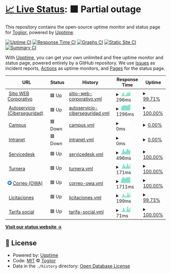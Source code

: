 # [📈 Live Status](https://TogijorOK.github.io/Monitor_WEB): <!--live status--> **🟧 Partial outage**

This repository contains the open-source uptime monitor and status page for [Togijor](https://TogijorOK.github.io/Monitor_WEB), powered by [Upptime](https://github.com/upptime/upptime).

[![Uptime CI](https://github.com/TogijorOK/Monitor_WEB/workflows/Uptime%20CI/badge.svg)](https://github.com/TogijorOK/Monitor_WEB/actions?query=workflow%3A%22Uptime+CI%22)
[![Response Time CI](https://github.com/TogijorOK/Monitor_WEB/workflows/Response%20Time%20CI/badge.svg)](https://github.com/TogijorOK/Monitor_WEB/actions?query=workflow%3A%22Response+Time+CI%22)
[![Graphs CI](https://github.com/TogijorOK/Monitor_WEB/workflows/Graphs%20CI/badge.svg)](https://github.com/TogijorOK/Monitor_WEB/actions?query=workflow%3A%22Graphs+CI%22)
[![Static Site CI](https://github.com/TogijorOK/Monitor_WEB/workflows/Static%20Site%20CI/badge.svg)](https://github.com/TogijorOK/Monitor_WEB/actions?query=workflow%3A%22Static+Site+CI%22)
[![Summary CI](https://github.com/TogijorOK/Monitor_WEB/workflows/Summary%20CI/badge.svg)](https://github.com/TogijorOK/Monitor_WEB/actions?query=workflow%3A%22Summary+CI%22)

With [Upptime](https://upptime.js.org), you can get your own unlimited and free uptime monitor and status page, powered entirely by a GitHub repository. We use [Issues](https://github.com/TogijorOK/Monitor_WEB/issues) as incident reports, [Actions](https://github.com/TogijorOK/Monitor_WEB/actions) as uptime monitors, and [Pages](https://TogijorOK.github.io/Monitor_WEB) for the status page.

<!--start: status pages-->
<!-- This summary is generated by Upptime (https://github.com/upptime/upptime) -->
<!-- Do not edit this manually, your changes will be overwritten -->
<!-- prettier-ignore -->
| URL | Status | History | Response Time | Uptime |
| --- | ------ | ------- | ------------- | ------ |
| <img alt="" src="https://icons.duckduckgo.com/ip3/www.aysa.com.ar.ico" height="13"> [Sitio WEB Corporativo](https://www.aysa.com.ar) | 🟩 Up | [sitio-web-corporativo.yml](https://github.com/TogijorOK/Monitor_WEB/commits/HEAD/history/sitio-web-corporativo.yml) | <details><summary><img alt="Response time graph" src="./graphs/sitio-web-corporativo/response-time-week.png" height="20"> 296ms</summary><br><a href="https://TogijorOK.github.io/Monitor_WEB/history/sitio-web-corporativo"><img alt="Response time 359" src="https://img.shields.io/endpoint?url=https%3A%2F%2Fraw.githubusercontent.com%2FTogijorOK%2FMonitor_WEB%2FHEAD%2Fapi%2Fsitio-web-corporativo%2Fresponse-time.json"></a><br><a href="https://TogijorOK.github.io/Monitor_WEB/history/sitio-web-corporativo"><img alt="24-hour response time 643" src="https://img.shields.io/endpoint?url=https%3A%2F%2Fraw.githubusercontent.com%2FTogijorOK%2FMonitor_WEB%2FHEAD%2Fapi%2Fsitio-web-corporativo%2Fresponse-time-day.json"></a><br><a href="https://TogijorOK.github.io/Monitor_WEB/history/sitio-web-corporativo"><img alt="7-day response time 296" src="https://img.shields.io/endpoint?url=https%3A%2F%2Fraw.githubusercontent.com%2FTogijorOK%2FMonitor_WEB%2FHEAD%2Fapi%2Fsitio-web-corporativo%2Fresponse-time-week.json"></a><br><a href="https://TogijorOK.github.io/Monitor_WEB/history/sitio-web-corporativo"><img alt="30-day response time 371" src="https://img.shields.io/endpoint?url=https%3A%2F%2Fraw.githubusercontent.com%2FTogijorOK%2FMonitor_WEB%2FHEAD%2Fapi%2Fsitio-web-corporativo%2Fresponse-time-month.json"></a><br><a href="https://TogijorOK.github.io/Monitor_WEB/history/sitio-web-corporativo"><img alt="1-year response time 379" src="https://img.shields.io/endpoint?url=https%3A%2F%2Fraw.githubusercontent.com%2FTogijorOK%2FMonitor_WEB%2FHEAD%2Fapi%2Fsitio-web-corporativo%2Fresponse-time-year.json"></a></details> | <details><summary><a href="https://TogijorOK.github.io/Monitor_WEB/history/sitio-web-corporativo">99.71%</a></summary><a href="https://TogijorOK.github.io/Monitor_WEB/history/sitio-web-corporativo"><img alt="All-time uptime 99.94%" src="https://img.shields.io/endpoint?url=https%3A%2F%2Fraw.githubusercontent.com%2FTogijorOK%2FMonitor_WEB%2FHEAD%2Fapi%2Fsitio-web-corporativo%2Fuptime.json"></a><br><a href="https://TogijorOK.github.io/Monitor_WEB/history/sitio-web-corporativo"><img alt="24-hour uptime 100.00%" src="https://img.shields.io/endpoint?url=https%3A%2F%2Fraw.githubusercontent.com%2FTogijorOK%2FMonitor_WEB%2FHEAD%2Fapi%2Fsitio-web-corporativo%2Fuptime-day.json"></a><br><a href="https://TogijorOK.github.io/Monitor_WEB/history/sitio-web-corporativo"><img alt="7-day uptime 99.71%" src="https://img.shields.io/endpoint?url=https%3A%2F%2Fraw.githubusercontent.com%2FTogijorOK%2FMonitor_WEB%2FHEAD%2Fapi%2Fsitio-web-corporativo%2Fuptime-week.json"></a><br><a href="https://TogijorOK.github.io/Monitor_WEB/history/sitio-web-corporativo"><img alt="30-day uptime 99.87%" src="https://img.shields.io/endpoint?url=https%3A%2F%2Fraw.githubusercontent.com%2FTogijorOK%2FMonitor_WEB%2FHEAD%2Fapi%2Fsitio-web-corporativo%2Fuptime-month.json"></a><br><a href="https://TogijorOK.github.io/Monitor_WEB/history/sitio-web-corporativo"><img alt="1-year uptime 99.92%" src="https://img.shields.io/endpoint?url=https%3A%2F%2Fraw.githubusercontent.com%2FTogijorOK%2FMonitor_WEB%2FHEAD%2Fapi%2Fsitio-web-corporativo%2Fuptime-year.json"></a></details>
| <img alt="" src="https://icons.duckduckgo.com/ip3/autoservicio.aysa.com.ar.ico" height="13"> [Autoservicio (Ciberseguridad)](https://autoservicio.aysa.com.ar/authorization.do) | 🟩 Up | [autoservicio-ciberseguridad.yml](https://github.com/TogijorOK/Monitor_WEB/commits/HEAD/history/autoservicio-ciberseguridad.yml) | <details><summary><img alt="Response time graph" src="./graphs/autoservicio-ciberseguridad/response-time-week.png" height="20"> 1296ms</summary><br><a href="https://TogijorOK.github.io/Monitor_WEB/history/autoservicio-ciberseguridad"><img alt="Response time 1118" src="https://img.shields.io/endpoint?url=https%3A%2F%2Fraw.githubusercontent.com%2FTogijorOK%2FMonitor_WEB%2FHEAD%2Fapi%2Fautoservicio-ciberseguridad%2Fresponse-time.json"></a><br><a href="https://TogijorOK.github.io/Monitor_WEB/history/autoservicio-ciberseguridad"><img alt="24-hour response time 1545" src="https://img.shields.io/endpoint?url=https%3A%2F%2Fraw.githubusercontent.com%2FTogijorOK%2FMonitor_WEB%2FHEAD%2Fapi%2Fautoservicio-ciberseguridad%2Fresponse-time-day.json"></a><br><a href="https://TogijorOK.github.io/Monitor_WEB/history/autoservicio-ciberseguridad"><img alt="7-day response time 1296" src="https://img.shields.io/endpoint?url=https%3A%2F%2Fraw.githubusercontent.com%2FTogijorOK%2FMonitor_WEB%2FHEAD%2Fapi%2Fautoservicio-ciberseguridad%2Fresponse-time-week.json"></a><br><a href="https://TogijorOK.github.io/Monitor_WEB/history/autoservicio-ciberseguridad"><img alt="30-day response time 1305" src="https://img.shields.io/endpoint?url=https%3A%2F%2Fraw.githubusercontent.com%2FTogijorOK%2FMonitor_WEB%2FHEAD%2Fapi%2Fautoservicio-ciberseguridad%2Fresponse-time-month.json"></a><br><a href="https://TogijorOK.github.io/Monitor_WEB/history/autoservicio-ciberseguridad"><img alt="1-year response time 1168" src="https://img.shields.io/endpoint?url=https%3A%2F%2Fraw.githubusercontent.com%2FTogijorOK%2FMonitor_WEB%2FHEAD%2Fapi%2Fautoservicio-ciberseguridad%2Fresponse-time-year.json"></a></details> | <details><summary><a href="https://TogijorOK.github.io/Monitor_WEB/history/autoservicio-ciberseguridad">100.00%</a></summary><a href="https://TogijorOK.github.io/Monitor_WEB/history/autoservicio-ciberseguridad"><img alt="All-time uptime 91.71%" src="https://img.shields.io/endpoint?url=https%3A%2F%2Fraw.githubusercontent.com%2FTogijorOK%2FMonitor_WEB%2FHEAD%2Fapi%2Fautoservicio-ciberseguridad%2Fuptime.json"></a><br><a href="https://TogijorOK.github.io/Monitor_WEB/history/autoservicio-ciberseguridad"><img alt="24-hour uptime 100.00%" src="https://img.shields.io/endpoint?url=https%3A%2F%2Fraw.githubusercontent.com%2FTogijorOK%2FMonitor_WEB%2FHEAD%2Fapi%2Fautoservicio-ciberseguridad%2Fuptime-day.json"></a><br><a href="https://TogijorOK.github.io/Monitor_WEB/history/autoservicio-ciberseguridad"><img alt="7-day uptime 100.00%" src="https://img.shields.io/endpoint?url=https%3A%2F%2Fraw.githubusercontent.com%2FTogijorOK%2FMonitor_WEB%2FHEAD%2Fapi%2Fautoservicio-ciberseguridad%2Fuptime-week.json"></a><br><a href="https://TogijorOK.github.io/Monitor_WEB/history/autoservicio-ciberseguridad"><img alt="30-day uptime 99.70%" src="https://img.shields.io/endpoint?url=https%3A%2F%2Fraw.githubusercontent.com%2FTogijorOK%2FMonitor_WEB%2FHEAD%2Fapi%2Fautoservicio-ciberseguridad%2Fuptime-month.json"></a><br><a href="https://TogijorOK.github.io/Monitor_WEB/history/autoservicio-ciberseguridad"><img alt="1-year uptime 90.15%" src="https://img.shields.io/endpoint?url=https%3A%2F%2Fraw.githubusercontent.com%2FTogijorOK%2FMonitor_WEB%2FHEAD%2Fapi%2Fautoservicio-ciberseguridad%2Fuptime-year.json"></a></details>
| <img alt="" src="https://icons.duckduckgo.com/ip3/campus.aysa.com.ar.ico" height="13"> [Campus](https://campus.aysa.com.ar) | 🟥 Down | [campus.yml](https://github.com/TogijorOK/Monitor_WEB/commits/HEAD/history/campus.yml) | <details><summary><img alt="Response time graph" src="./graphs/campus/response-time-week.png" height="20"> 0ms</summary><br><a href="https://TogijorOK.github.io/Monitor_WEB/history/campus"><img alt="Response time 1602" src="https://img.shields.io/endpoint?url=https%3A%2F%2Fraw.githubusercontent.com%2FTogijorOK%2FMonitor_WEB%2FHEAD%2Fapi%2Fcampus%2Fresponse-time.json"></a><br><a href="https://TogijorOK.github.io/Monitor_WEB/history/campus"><img alt="24-hour response time 0" src="https://img.shields.io/endpoint?url=https%3A%2F%2Fraw.githubusercontent.com%2FTogijorOK%2FMonitor_WEB%2FHEAD%2Fapi%2Fcampus%2Fresponse-time-day.json"></a><br><a href="https://TogijorOK.github.io/Monitor_WEB/history/campus"><img alt="7-day response time 0" src="https://img.shields.io/endpoint?url=https%3A%2F%2Fraw.githubusercontent.com%2FTogijorOK%2FMonitor_WEB%2FHEAD%2Fapi%2Fcampus%2Fresponse-time-week.json"></a><br><a href="https://TogijorOK.github.io/Monitor_WEB/history/campus"><img alt="30-day response time 0" src="https://img.shields.io/endpoint?url=https%3A%2F%2Fraw.githubusercontent.com%2FTogijorOK%2FMonitor_WEB%2FHEAD%2Fapi%2Fcampus%2Fresponse-time-month.json"></a><br><a href="https://TogijorOK.github.io/Monitor_WEB/history/campus"><img alt="1-year response time 1611" src="https://img.shields.io/endpoint?url=https%3A%2F%2Fraw.githubusercontent.com%2FTogijorOK%2FMonitor_WEB%2FHEAD%2Fapi%2Fcampus%2Fresponse-time-year.json"></a></details> | <details><summary><a href="https://TogijorOK.github.io/Monitor_WEB/history/campus">0.00%</a></summary><a href="https://TogijorOK.github.io/Monitor_WEB/history/campus"><img alt="All-time uptime 77.24%" src="https://img.shields.io/endpoint?url=https%3A%2F%2Fraw.githubusercontent.com%2FTogijorOK%2FMonitor_WEB%2FHEAD%2Fapi%2Fcampus%2Fuptime.json"></a><br><a href="https://TogijorOK.github.io/Monitor_WEB/history/campus"><img alt="24-hour uptime 0.00%" src="https://img.shields.io/endpoint?url=https%3A%2F%2Fraw.githubusercontent.com%2FTogijorOK%2FMonitor_WEB%2FHEAD%2Fapi%2Fcampus%2Fuptime-day.json"></a><br><a href="https://TogijorOK.github.io/Monitor_WEB/history/campus"><img alt="7-day uptime 0.00%" src="https://img.shields.io/endpoint?url=https%3A%2F%2Fraw.githubusercontent.com%2FTogijorOK%2FMonitor_WEB%2FHEAD%2Fapi%2Fcampus%2Fuptime-week.json"></a><br><a href="https://TogijorOK.github.io/Monitor_WEB/history/campus"><img alt="30-day uptime 0.00%" src="https://img.shields.io/endpoint?url=https%3A%2F%2Fraw.githubusercontent.com%2FTogijorOK%2FMonitor_WEB%2FHEAD%2Fapi%2Fcampus%2Fuptime-month.json"></a><br><a href="https://TogijorOK.github.io/Monitor_WEB/history/campus"><img alt="1-year uptime 68.37%" src="https://img.shields.io/endpoint?url=https%3A%2F%2Fraw.githubusercontent.com%2FTogijorOK%2FMonitor_WEB%2FHEAD%2Fapi%2Fcampus%2Fuptime-year.json"></a></details>
| <img alt="" src="https://icons.duckduckgo.com/ip3/intranet.aysa.com.ar.ico" height="13"> [Intranet](https://intranet.aysa.com.ar) | 🟥 Down | [intranet.yml](https://github.com/TogijorOK/Monitor_WEB/commits/HEAD/history/intranet.yml) | <details><summary><img alt="Response time graph" src="./graphs/intranet/response-time-week.png" height="20"> 0ms</summary><br><a href="https://TogijorOK.github.io/Monitor_WEB/history/intranet"><img alt="Response time 950" src="https://img.shields.io/endpoint?url=https%3A%2F%2Fraw.githubusercontent.com%2FTogijorOK%2FMonitor_WEB%2FHEAD%2Fapi%2Fintranet%2Fresponse-time.json"></a><br><a href="https://TogijorOK.github.io/Monitor_WEB/history/intranet"><img alt="24-hour response time 0" src="https://img.shields.io/endpoint?url=https%3A%2F%2Fraw.githubusercontent.com%2FTogijorOK%2FMonitor_WEB%2FHEAD%2Fapi%2Fintranet%2Fresponse-time-day.json"></a><br><a href="https://TogijorOK.github.io/Monitor_WEB/history/intranet"><img alt="7-day response time 0" src="https://img.shields.io/endpoint?url=https%3A%2F%2Fraw.githubusercontent.com%2FTogijorOK%2FMonitor_WEB%2FHEAD%2Fapi%2Fintranet%2Fresponse-time-week.json"></a><br><a href="https://TogijorOK.github.io/Monitor_WEB/history/intranet"><img alt="30-day response time 0" src="https://img.shields.io/endpoint?url=https%3A%2F%2Fraw.githubusercontent.com%2FTogijorOK%2FMonitor_WEB%2FHEAD%2Fapi%2Fintranet%2Fresponse-time-month.json"></a><br><a href="https://TogijorOK.github.io/Monitor_WEB/history/intranet"><img alt="1-year response time 1004" src="https://img.shields.io/endpoint?url=https%3A%2F%2Fraw.githubusercontent.com%2FTogijorOK%2FMonitor_WEB%2FHEAD%2Fapi%2Fintranet%2Fresponse-time-year.json"></a></details> | <details><summary><a href="https://TogijorOK.github.io/Monitor_WEB/history/intranet">0.00%</a></summary><a href="https://TogijorOK.github.io/Monitor_WEB/history/intranet"><img alt="All-time uptime 77.04%" src="https://img.shields.io/endpoint?url=https%3A%2F%2Fraw.githubusercontent.com%2FTogijorOK%2FMonitor_WEB%2FHEAD%2Fapi%2Fintranet%2Fuptime.json"></a><br><a href="https://TogijorOK.github.io/Monitor_WEB/history/intranet"><img alt="24-hour uptime 0.00%" src="https://img.shields.io/endpoint?url=https%3A%2F%2Fraw.githubusercontent.com%2FTogijorOK%2FMonitor_WEB%2FHEAD%2Fapi%2Fintranet%2Fuptime-day.json"></a><br><a href="https://TogijorOK.github.io/Monitor_WEB/history/intranet"><img alt="7-day uptime 0.00%" src="https://img.shields.io/endpoint?url=https%3A%2F%2Fraw.githubusercontent.com%2FTogijorOK%2FMonitor_WEB%2FHEAD%2Fapi%2Fintranet%2Fuptime-week.json"></a><br><a href="https://TogijorOK.github.io/Monitor_WEB/history/intranet"><img alt="30-day uptime 0.00%" src="https://img.shields.io/endpoint?url=https%3A%2F%2Fraw.githubusercontent.com%2FTogijorOK%2FMonitor_WEB%2FHEAD%2Fapi%2Fintranet%2Fuptime-month.json"></a><br><a href="https://TogijorOK.github.io/Monitor_WEB/history/intranet"><img alt="1-year uptime 68.20%" src="https://img.shields.io/endpoint?url=https%3A%2F%2Fraw.githubusercontent.com%2FTogijorOK%2FMonitor_WEB%2FHEAD%2Fapi%2Fintranet%2Fuptime-year.json"></a></details>
| <img alt="" src="https://icons.duckduckgo.com/ip3/servicedesk.aysa.com.ar.ico" height="13"> [Servicedesk](https://servicedesk.aysa.com.ar) | 🟩 Up | [servicedesk.yml](https://github.com/TogijorOK/Monitor_WEB/commits/HEAD/history/servicedesk.yml) | <details><summary><img alt="Response time graph" src="./graphs/servicedesk/response-time-week.png" height="20"> 496ms</summary><br><a href="https://TogijorOK.github.io/Monitor_WEB/history/servicedesk"><img alt="Response time 657" src="https://img.shields.io/endpoint?url=https%3A%2F%2Fraw.githubusercontent.com%2FTogijorOK%2FMonitor_WEB%2FHEAD%2Fapi%2Fservicedesk%2Fresponse-time.json"></a><br><a href="https://TogijorOK.github.io/Monitor_WEB/history/servicedesk"><img alt="24-hour response time 644" src="https://img.shields.io/endpoint?url=https%3A%2F%2Fraw.githubusercontent.com%2FTogijorOK%2FMonitor_WEB%2FHEAD%2Fapi%2Fservicedesk%2Fresponse-time-day.json"></a><br><a href="https://TogijorOK.github.io/Monitor_WEB/history/servicedesk"><img alt="7-day response time 496" src="https://img.shields.io/endpoint?url=https%3A%2F%2Fraw.githubusercontent.com%2FTogijorOK%2FMonitor_WEB%2FHEAD%2Fapi%2Fservicedesk%2Fresponse-time-week.json"></a><br><a href="https://TogijorOK.github.io/Monitor_WEB/history/servicedesk"><img alt="30-day response time 482" src="https://img.shields.io/endpoint?url=https%3A%2F%2Fraw.githubusercontent.com%2FTogijorOK%2FMonitor_WEB%2FHEAD%2Fapi%2Fservicedesk%2Fresponse-time-month.json"></a><br><a href="https://TogijorOK.github.io/Monitor_WEB/history/servicedesk"><img alt="1-year response time 534" src="https://img.shields.io/endpoint?url=https%3A%2F%2Fraw.githubusercontent.com%2FTogijorOK%2FMonitor_WEB%2FHEAD%2Fapi%2Fservicedesk%2Fresponse-time-year.json"></a></details> | <details><summary><a href="https://TogijorOK.github.io/Monitor_WEB/history/servicedesk">100.00%</a></summary><a href="https://TogijorOK.github.io/Monitor_WEB/history/servicedesk"><img alt="All-time uptime 99.25%" src="https://img.shields.io/endpoint?url=https%3A%2F%2Fraw.githubusercontent.com%2FTogijorOK%2FMonitor_WEB%2FHEAD%2Fapi%2Fservicedesk%2Fuptime.json"></a><br><a href="https://TogijorOK.github.io/Monitor_WEB/history/servicedesk"><img alt="24-hour uptime 100.00%" src="https://img.shields.io/endpoint?url=https%3A%2F%2Fraw.githubusercontent.com%2FTogijorOK%2FMonitor_WEB%2FHEAD%2Fapi%2Fservicedesk%2Fuptime-day.json"></a><br><a href="https://TogijorOK.github.io/Monitor_WEB/history/servicedesk"><img alt="7-day uptime 100.00%" src="https://img.shields.io/endpoint?url=https%3A%2F%2Fraw.githubusercontent.com%2FTogijorOK%2FMonitor_WEB%2FHEAD%2Fapi%2Fservicedesk%2Fuptime-week.json"></a><br><a href="https://TogijorOK.github.io/Monitor_WEB/history/servicedesk"><img alt="30-day uptime 100.00%" src="https://img.shields.io/endpoint?url=https%3A%2F%2Fraw.githubusercontent.com%2FTogijorOK%2FMonitor_WEB%2FHEAD%2Fapi%2Fservicedesk%2Fuptime-month.json"></a><br><a href="https://TogijorOK.github.io/Monitor_WEB/history/servicedesk"><img alt="1-year uptime 99.99%" src="https://img.shields.io/endpoint?url=https%3A%2F%2Fraw.githubusercontent.com%2FTogijorOK%2FMonitor_WEB%2FHEAD%2Fapi%2Fservicedesk%2Fuptime-year.json"></a></details>
| <img alt="" src="https://icons.duckduckgo.com/ip3/turnosonline.aysa.com.ar.ico" height="13"> [Turnera](https://turnosonline.aysa.com.ar) | 🟩 Up | [turnera.yml](https://github.com/TogijorOK/Monitor_WEB/commits/HEAD/history/turnera.yml) | <details><summary><img alt="Response time graph" src="./graphs/turnera/response-time-week.png" height="20"> 171ms</summary><br><a href="https://TogijorOK.github.io/Monitor_WEB/history/turnera"><img alt="Response time 176" src="https://img.shields.io/endpoint?url=https%3A%2F%2Fraw.githubusercontent.com%2FTogijorOK%2FMonitor_WEB%2FHEAD%2Fapi%2Fturnera%2Fresponse-time.json"></a><br><a href="https://TogijorOK.github.io/Monitor_WEB/history/turnera"><img alt="24-hour response time 306" src="https://img.shields.io/endpoint?url=https%3A%2F%2Fraw.githubusercontent.com%2FTogijorOK%2FMonitor_WEB%2FHEAD%2Fapi%2Fturnera%2Fresponse-time-day.json"></a><br><a href="https://TogijorOK.github.io/Monitor_WEB/history/turnera"><img alt="7-day response time 171" src="https://img.shields.io/endpoint?url=https%3A%2F%2Fraw.githubusercontent.com%2FTogijorOK%2FMonitor_WEB%2FHEAD%2Fapi%2Fturnera%2Fresponse-time-week.json"></a><br><a href="https://TogijorOK.github.io/Monitor_WEB/history/turnera"><img alt="30-day response time 120" src="https://img.shields.io/endpoint?url=https%3A%2F%2Fraw.githubusercontent.com%2FTogijorOK%2FMonitor_WEB%2FHEAD%2Fapi%2Fturnera%2Fresponse-time-month.json"></a><br><a href="https://TogijorOK.github.io/Monitor_WEB/history/turnera"><img alt="1-year response time 176" src="https://img.shields.io/endpoint?url=https%3A%2F%2Fraw.githubusercontent.com%2FTogijorOK%2FMonitor_WEB%2FHEAD%2Fapi%2Fturnera%2Fresponse-time-year.json"></a></details> | <details><summary><a href="https://TogijorOK.github.io/Monitor_WEB/history/turnera">100.00%</a></summary><a href="https://TogijorOK.github.io/Monitor_WEB/history/turnera"><img alt="All-time uptime 99.95%" src="https://img.shields.io/endpoint?url=https%3A%2F%2Fraw.githubusercontent.com%2FTogijorOK%2FMonitor_WEB%2FHEAD%2Fapi%2Fturnera%2Fuptime.json"></a><br><a href="https://TogijorOK.github.io/Monitor_WEB/history/turnera"><img alt="24-hour uptime 100.00%" src="https://img.shields.io/endpoint?url=https%3A%2F%2Fraw.githubusercontent.com%2FTogijorOK%2FMonitor_WEB%2FHEAD%2Fapi%2Fturnera%2Fuptime-day.json"></a><br><a href="https://TogijorOK.github.io/Monitor_WEB/history/turnera"><img alt="7-day uptime 100.00%" src="https://img.shields.io/endpoint?url=https%3A%2F%2Fraw.githubusercontent.com%2FTogijorOK%2FMonitor_WEB%2FHEAD%2Fapi%2Fturnera%2Fuptime-week.json"></a><br><a href="https://TogijorOK.github.io/Monitor_WEB/history/turnera"><img alt="30-day uptime 100.00%" src="https://img.shields.io/endpoint?url=https%3A%2F%2Fraw.githubusercontent.com%2FTogijorOK%2FMonitor_WEB%2FHEAD%2Fapi%2Fturnera%2Fuptime-month.json"></a><br><a href="https://TogijorOK.github.io/Monitor_WEB/history/turnera"><img alt="1-year uptime 99.96%" src="https://img.shields.io/endpoint?url=https%3A%2F%2Fraw.githubusercontent.com%2FTogijorOK%2FMonitor_WEB%2FHEAD%2Fapi%2Fturnera%2Fuptime-year.json"></a></details>
| <img alt="" src="https://github.com/TogijorOK/Monitor_WEB/blob/b48bd30ea49f527326e27bcbcccb347e2b7e8fe0/assets/ico_outlook.png" height="13"> [Correo (OWA)](https://mail.aysa.com.ar) | 🟩 Up | [correo-owa.yml](https://github.com/TogijorOK/Monitor_WEB/commits/HEAD/history/correo-owa.yml) | <details><summary><img alt="Response time graph" src="./graphs/correo-owa/response-time-week.png" height="20"> 1711ms</summary><br><a href="https://TogijorOK.github.io/Monitor_WEB/history/correo-owa"><img alt="Response time 1697" src="https://img.shields.io/endpoint?url=https%3A%2F%2Fraw.githubusercontent.com%2FTogijorOK%2FMonitor_WEB%2FHEAD%2Fapi%2Fcorreo-owa%2Fresponse-time.json"></a><br><a href="https://TogijorOK.github.io/Monitor_WEB/history/correo-owa"><img alt="24-hour response time 1929" src="https://img.shields.io/endpoint?url=https%3A%2F%2Fraw.githubusercontent.com%2FTogijorOK%2FMonitor_WEB%2FHEAD%2Fapi%2Fcorreo-owa%2Fresponse-time-day.json"></a><br><a href="https://TogijorOK.github.io/Monitor_WEB/history/correo-owa"><img alt="7-day response time 1711" src="https://img.shields.io/endpoint?url=https%3A%2F%2Fraw.githubusercontent.com%2FTogijorOK%2FMonitor_WEB%2FHEAD%2Fapi%2Fcorreo-owa%2Fresponse-time-week.json"></a><br><a href="https://TogijorOK.github.io/Monitor_WEB/history/correo-owa"><img alt="30-day response time 1623" src="https://img.shields.io/endpoint?url=https%3A%2F%2Fraw.githubusercontent.com%2FTogijorOK%2FMonitor_WEB%2FHEAD%2Fapi%2Fcorreo-owa%2Fresponse-time-month.json"></a><br><a href="https://TogijorOK.github.io/Monitor_WEB/history/correo-owa"><img alt="1-year response time 1727" src="https://img.shields.io/endpoint?url=https%3A%2F%2Fraw.githubusercontent.com%2FTogijorOK%2FMonitor_WEB%2FHEAD%2Fapi%2Fcorreo-owa%2Fresponse-time-year.json"></a></details> | <details><summary><a href="https://TogijorOK.github.io/Monitor_WEB/history/correo-owa">100.00%</a></summary><a href="https://TogijorOK.github.io/Monitor_WEB/history/correo-owa"><img alt="All-time uptime 94.83%" src="https://img.shields.io/endpoint?url=https%3A%2F%2Fraw.githubusercontent.com%2FTogijorOK%2FMonitor_WEB%2FHEAD%2Fapi%2Fcorreo-owa%2Fuptime.json"></a><br><a href="https://TogijorOK.github.io/Monitor_WEB/history/correo-owa"><img alt="24-hour uptime 100.00%" src="https://img.shields.io/endpoint?url=https%3A%2F%2Fraw.githubusercontent.com%2FTogijorOK%2FMonitor_WEB%2FHEAD%2Fapi%2Fcorreo-owa%2Fuptime-day.json"></a><br><a href="https://TogijorOK.github.io/Monitor_WEB/history/correo-owa"><img alt="7-day uptime 100.00%" src="https://img.shields.io/endpoint?url=https%3A%2F%2Fraw.githubusercontent.com%2FTogijorOK%2FMonitor_WEB%2FHEAD%2Fapi%2Fcorreo-owa%2Fuptime-week.json"></a><br><a href="https://TogijorOK.github.io/Monitor_WEB/history/correo-owa"><img alt="30-day uptime 99.60%" src="https://img.shields.io/endpoint?url=https%3A%2F%2Fraw.githubusercontent.com%2FTogijorOK%2FMonitor_WEB%2FHEAD%2Fapi%2Fcorreo-owa%2Fuptime-month.json"></a><br><a href="https://TogijorOK.github.io/Monitor_WEB/history/correo-owa"><img alt="1-year uptime 92.64%" src="https://img.shields.io/endpoint?url=https%3A%2F%2Fraw.githubusercontent.com%2FTogijorOK%2FMonitor_WEB%2FHEAD%2Fapi%2Fcorreo-owa%2Fuptime-year.json"></a></details>
| <img alt="" src="https://icons.duckduckgo.com/ip3/aysa.com.ar.ico" height="13"> [Licitaciones](https://aysa.com.ar/proveedores/licitaciones) | 🟩 Up | [licitaciones.yml](https://github.com/TogijorOK/Monitor_WEB/commits/HEAD/history/licitaciones.yml) | <details><summary><img alt="Response time graph" src="./graphs/licitaciones/response-time-week.png" height="20"> 199ms</summary><br><a href="https://TogijorOK.github.io/Monitor_WEB/history/licitaciones"><img alt="Response time 204" src="https://img.shields.io/endpoint?url=https%3A%2F%2Fraw.githubusercontent.com%2FTogijorOK%2FMonitor_WEB%2FHEAD%2Fapi%2Flicitaciones%2Fresponse-time.json"></a><br><a href="https://TogijorOK.github.io/Monitor_WEB/history/licitaciones"><img alt="24-hour response time 484" src="https://img.shields.io/endpoint?url=https%3A%2F%2Fraw.githubusercontent.com%2FTogijorOK%2FMonitor_WEB%2FHEAD%2Fapi%2Flicitaciones%2Fresponse-time-day.json"></a><br><a href="https://TogijorOK.github.io/Monitor_WEB/history/licitaciones"><img alt="7-day response time 199" src="https://img.shields.io/endpoint?url=https%3A%2F%2Fraw.githubusercontent.com%2FTogijorOK%2FMonitor_WEB%2FHEAD%2Fapi%2Flicitaciones%2Fresponse-time-week.json"></a><br><a href="https://TogijorOK.github.io/Monitor_WEB/history/licitaciones"><img alt="30-day response time 138" src="https://img.shields.io/endpoint?url=https%3A%2F%2Fraw.githubusercontent.com%2FTogijorOK%2FMonitor_WEB%2FHEAD%2Fapi%2Flicitaciones%2Fresponse-time-month.json"></a><br><a href="https://TogijorOK.github.io/Monitor_WEB/history/licitaciones"><img alt="1-year response time 207" src="https://img.shields.io/endpoint?url=https%3A%2F%2Fraw.githubusercontent.com%2FTogijorOK%2FMonitor_WEB%2FHEAD%2Fapi%2Flicitaciones%2Fresponse-time-year.json"></a></details> | <details><summary><a href="https://TogijorOK.github.io/Monitor_WEB/history/licitaciones">99.73%</a></summary><a href="https://TogijorOK.github.io/Monitor_WEB/history/licitaciones"><img alt="All-time uptime 99.95%" src="https://img.shields.io/endpoint?url=https%3A%2F%2Fraw.githubusercontent.com%2FTogijorOK%2FMonitor_WEB%2FHEAD%2Fapi%2Flicitaciones%2Fuptime.json"></a><br><a href="https://TogijorOK.github.io/Monitor_WEB/history/licitaciones"><img alt="24-hour uptime 100.00%" src="https://img.shields.io/endpoint?url=https%3A%2F%2Fraw.githubusercontent.com%2FTogijorOK%2FMonitor_WEB%2FHEAD%2Fapi%2Flicitaciones%2Fuptime-day.json"></a><br><a href="https://TogijorOK.github.io/Monitor_WEB/history/licitaciones"><img alt="7-day uptime 99.73%" src="https://img.shields.io/endpoint?url=https%3A%2F%2Fraw.githubusercontent.com%2FTogijorOK%2FMonitor_WEB%2FHEAD%2Fapi%2Flicitaciones%2Fuptime-week.json"></a><br><a href="https://TogijorOK.github.io/Monitor_WEB/history/licitaciones"><img alt="30-day uptime 99.87%" src="https://img.shields.io/endpoint?url=https%3A%2F%2Fraw.githubusercontent.com%2FTogijorOK%2FMonitor_WEB%2FHEAD%2Fapi%2Flicitaciones%2Fuptime-month.json"></a><br><a href="https://TogijorOK.github.io/Monitor_WEB/history/licitaciones"><img alt="1-year uptime 99.95%" src="https://img.shields.io/endpoint?url=https%3A%2F%2Fraw.githubusercontent.com%2FTogijorOK%2FMonitor_WEB%2FHEAD%2Fapi%2Flicitaciones%2Fuptime-year.json"></a></details>
| <img alt="" src="https://icons.duckduckgo.com/ip3/aysa.com.ar.ico" height="13"> [Tarifa social](https://aysa.com.ar/usuarios/Tarifa-Social/tarifa_social) | 🟩 Up | [tarifa-social.yml](https://github.com/TogijorOK/Monitor_WEB/commits/HEAD/history/tarifa-social.yml) | <details><summary><img alt="Response time graph" src="./graphs/tarifa-social/response-time-week.png" height="20"> 71ms</summary><br><a href="https://TogijorOK.github.io/Monitor_WEB/history/tarifa-social"><img alt="Response time 118" src="https://img.shields.io/endpoint?url=https%3A%2F%2Fraw.githubusercontent.com%2FTogijorOK%2FMonitor_WEB%2FHEAD%2Fapi%2Ftarifa-social%2Fresponse-time.json"></a><br><a href="https://TogijorOK.github.io/Monitor_WEB/history/tarifa-social"><img alt="24-hour response time 138" src="https://img.shields.io/endpoint?url=https%3A%2F%2Fraw.githubusercontent.com%2FTogijorOK%2FMonitor_WEB%2FHEAD%2Fapi%2Ftarifa-social%2Fresponse-time-day.json"></a><br><a href="https://TogijorOK.github.io/Monitor_WEB/history/tarifa-social"><img alt="7-day response time 71" src="https://img.shields.io/endpoint?url=https%3A%2F%2Fraw.githubusercontent.com%2FTogijorOK%2FMonitor_WEB%2FHEAD%2Fapi%2Ftarifa-social%2Fresponse-time-week.json"></a><br><a href="https://TogijorOK.github.io/Monitor_WEB/history/tarifa-social"><img alt="30-day response time 49" src="https://img.shields.io/endpoint?url=https%3A%2F%2Fraw.githubusercontent.com%2FTogijorOK%2FMonitor_WEB%2FHEAD%2Fapi%2Ftarifa-social%2Fresponse-time-month.json"></a><br><a href="https://TogijorOK.github.io/Monitor_WEB/history/tarifa-social"><img alt="1-year response time 134" src="https://img.shields.io/endpoint?url=https%3A%2F%2Fraw.githubusercontent.com%2FTogijorOK%2FMonitor_WEB%2FHEAD%2Fapi%2Ftarifa-social%2Fresponse-time-year.json"></a></details> | <details><summary><a href="https://TogijorOK.github.io/Monitor_WEB/history/tarifa-social">100.00%</a></summary><a href="https://TogijorOK.github.io/Monitor_WEB/history/tarifa-social"><img alt="All-time uptime 99.97%" src="https://img.shields.io/endpoint?url=https%3A%2F%2Fraw.githubusercontent.com%2FTogijorOK%2FMonitor_WEB%2FHEAD%2Fapi%2Ftarifa-social%2Fuptime.json"></a><br><a href="https://TogijorOK.github.io/Monitor_WEB/history/tarifa-social"><img alt="24-hour uptime 100.00%" src="https://img.shields.io/endpoint?url=https%3A%2F%2Fraw.githubusercontent.com%2FTogijorOK%2FMonitor_WEB%2FHEAD%2Fapi%2Ftarifa-social%2Fuptime-day.json"></a><br><a href="https://TogijorOK.github.io/Monitor_WEB/history/tarifa-social"><img alt="7-day uptime 100.00%" src="https://img.shields.io/endpoint?url=https%3A%2F%2Fraw.githubusercontent.com%2FTogijorOK%2FMonitor_WEB%2FHEAD%2Fapi%2Ftarifa-social%2Fuptime-week.json"></a><br><a href="https://TogijorOK.github.io/Monitor_WEB/history/tarifa-social"><img alt="30-day uptime 100.00%" src="https://img.shields.io/endpoint?url=https%3A%2F%2Fraw.githubusercontent.com%2FTogijorOK%2FMonitor_WEB%2FHEAD%2Fapi%2Ftarifa-social%2Fuptime-month.json"></a><br><a href="https://TogijorOK.github.io/Monitor_WEB/history/tarifa-social"><img alt="1-year uptime 99.97%" src="https://img.shields.io/endpoint?url=https%3A%2F%2Fraw.githubusercontent.com%2FTogijorOK%2FMonitor_WEB%2FHEAD%2Fapi%2Ftarifa-social%2Fuptime-year.json"></a></details>

<!--end: status pages-->

[**Visit our status website →**](https://TogijorOK.github.io/Monitor_WEB)

## 📄 License

- Powered by: [Upptime](https://github.com/upptime/upptime)
- Code: [MIT](./LICENSE) © [Togijor](https://TogijorOK.github.io/Monitor_WEB)
- Data in the `./history` directory: [Open Database License](https://opendatacommons.org/licenses/odbl/1-0/)
